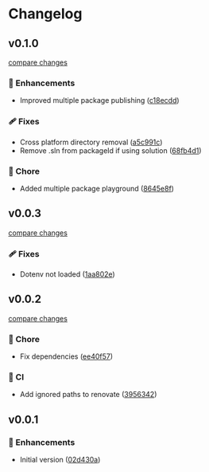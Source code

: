 # Changelog

## v0.1.0

[compare changes](https://github.com/jcamp-code/release-it-dotnet/compare/v0.0.3...v0.1.0)

### 🚀 Enhancements

- Improved multiple package publishing ([c18ecdd](https://github.com/jcamp-code/release-it-dotnet/commit/c18ecdd))

### 🩹 Fixes

- Cross platform directory removal ([a5c991c](https://github.com/jcamp-code/release-it-dotnet/commit/a5c991c))
- Remove .sln from packageId if using solution ([68fb4d1](https://github.com/jcamp-code/release-it-dotnet/commit/68fb4d1))

### 🏡 Chore

- Added multiple package playground ([8645e8f](https://github.com/jcamp-code/release-it-dotnet/commit/8645e8f))

## v0.0.3

[compare changes](https://github.com/jcamp-code/release-it-dotnet/compare/v0.0.2...v0.0.3)

### 🩹 Fixes

- Dotenv not loaded ([1aa802e](https://github.com/jcamp-code/release-it-dotnet/commit/1aa802e))

## v0.0.2

[compare changes](https://github.com/jcamp-code/release-it-dotnet/compare/v0.0.1...v0.0.2)

### 🏡 Chore

- Fix dependencies ([ee40f57](https://github.com/jcamp-code/release-it-dotnet/commit/ee40f57))

### 🤖 CI

- Add ignored paths to renovate ([3956342](https://github.com/jcamp-code/release-it-dotnet/commit/3956342))

## v0.0.1

### 🚀 Enhancements

- Initial version ([02d430a](https://github.com/jcamp-code/release-it-dotnet/commit/02d430a))
